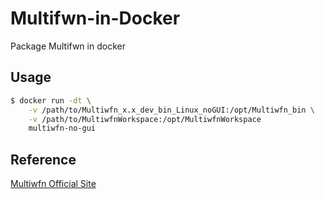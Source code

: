 # Multifwn-in-Docker

Package Multifwn in docker

## Usage

```sh
$ docker run -dt \
    -v /path/to/Multiwfn_x.x_dev_bin_Linux_noGUI:/opt/Multiwfn_bin \
    -v /path/to/MultiwfnWorkspace:/opt/MultiwfnWorkspace
    multiwfn-no-gui
```

## Reference

[Multiwfn Official Site](http://sobereva.com/multiwfn/)

